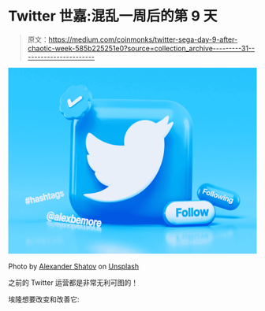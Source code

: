 # Twitter 世嘉:混乱一周后的第 9 天

> 原文：<https://medium.com/coinmonks/twitter-sega-day-9-after-chaotic-week-585b225251e0?source=collection_archive---------31----------------------->

![](img/1d2fdfe552dd4e9ab03a2cff98af9e98.png)

Photo by [Alexander Shatov](https://unsplash.com/@alexbemore?utm_source=medium&utm_medium=referral) on [Unsplash](https://unsplash.com?utm_source=medium&utm_medium=referral)

之前的 Twitter 运营都是非常无利可图的！

埃隆想要改变和改善它: